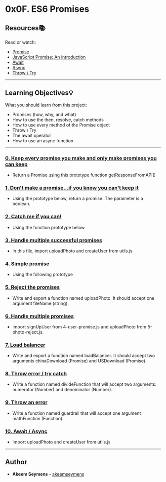 # 0x0F. ES6 Promises

## Resources:books:
Read or watch:
* [Promise](https://intranet.hbtn.io/rltoken/mU4W2KkOd6iZ2j3wSekQVQ)
* [JavaScript Promise: An introduction](https://intranet.hbtn.io/rltoken/NHrFfJu-_sIrYPAfRq0yLQ)
* [Await](https://intranet.hbtn.io/rltoken/P_KRoM7eWMSM678vWJxN1w)
* [Async](https://intranet.hbtn.io/rltoken/-CM2Q4-f2aVv8Vpjaexghg)
* [Throw / Try](https://intranet.hbtn.io/rltoken/AQnTda-fFLGicQJSwrDEqA)

---
## Learning Objectives:bulb:
What you should learn from this project:
* Promises (how, why, and what)
* How to use the then, resolve, catch methods
* How to use every method of the Promise object
* Throw / Try
* The await operator
* How to use an async function

---

### [0. Keep every promise you make and only make promises you can keep](./0-promise.js)
* Return a Promise using this prototype function getResponseFromAPI()


### [1. Don't make a promise...if you know you can't keep it](./1-promise.js)
* Using the prototype below, return a promise. The parameter is a boolean.


### [2. Catch me if you can!](./2-then.js)
* Using the function prototype below


### [3. Handle multiple successful promises](./3-all.js)
* In this file, import uploadPhoto and createUser from utils.js


### [4. Simple promise](./4-user-promise.js)
* Using the following prototype


### [5. Reject the promises](./5-photo-reject.js)
* Write and export a function named uploadPhoto. It should accept one argument fileName (string). 


### [6. Handle multiple promises](./6-final-user.js)
* Import signUpUser from 4-user-promise.js and uploadPhoto from 5-photo-reject.js.


### [7. Load balancer](./7-load_balancer.js)
* Write and export a function named loadBalancer. It should accept two arguments chinaDownload (Promise) and USDownload (Promise).


### [8. Throw error / try catch](./8-try.js)
* Write a function named divideFunction that will accept two arguments: numerator (Number) and denominator (Number).


### [9. Throw an error](./9-try.js)
* Write a function named guardrail that will accept one argument mathFunction (Function).


### [10. Await / Async](./100-await.js)
* Import uploadPhoto and createUser from utils.js

---

## Author
* **Akeem Seymens** - [akeemseymens](github.com/akeemseymens)